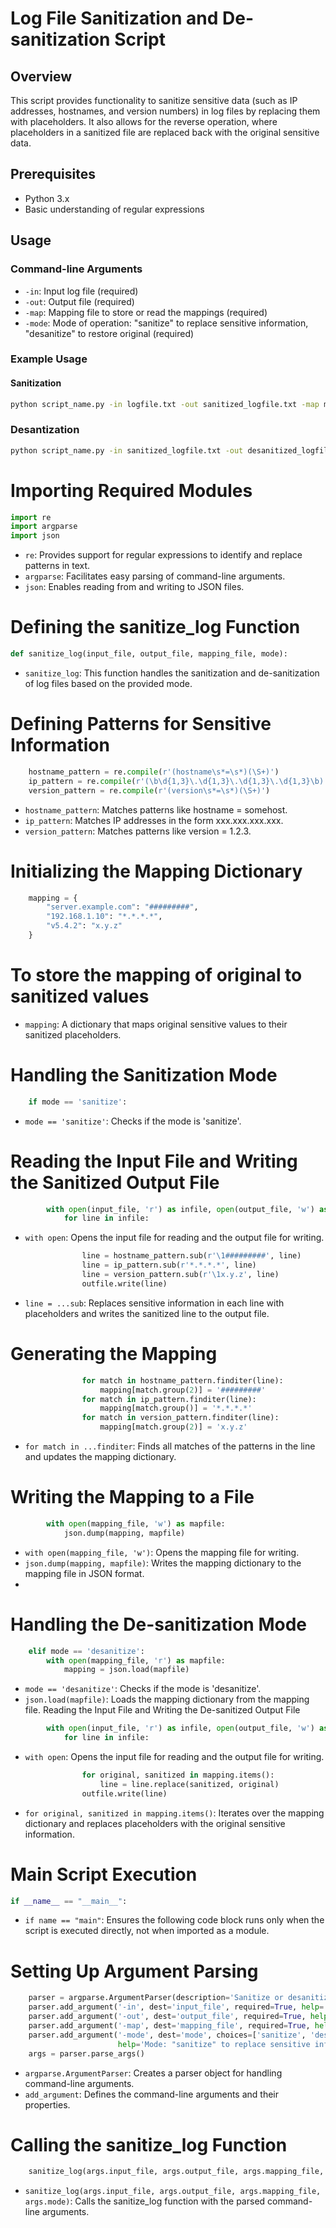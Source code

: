 # Log File Sanitization and De-sanitization Script

## Overview
This script provides functionality to sanitize sensitive data (such as IP addresses, hostnames, and version numbers) in log files by replacing them with placeholders. It also allows for the reverse operation, where placeholders in a sanitized file are replaced back with the original sensitive data.

## Prerequisites
- Python 3.x
- Basic understanding of regular expressions

## Usage

### Command-line Arguments
- `-in`: Input log file (required)
- `-out`: Output file (required)
- `-map`: Mapping file to store or read the mappings (required)
- `-mode`: Mode of operation: "sanitize" to replace sensitive information, "desanitize" to restore original (required)

### Example Usage

#### Sanitization

```bash
python script_name.py -in logfile.txt -out sanitized_logfile.txt -map mappingfile.json -mode sanitize
```
### Desantization
```bash
python script_name.py -in sanitized_logfile.txt -out desanitized_logfile.txt -map mappingfile.json -mode desanitize
```

# Importing Required Modules
```python
import re
import argparse
import json
```
- `re`: Provides support for regular expressions to identify and replace patterns in text.
- `argparse`: Facilitates easy parsing of command-line arguments.
- `json`: Enables reading from and writing to JSON files.
  
# Defining the sanitize_log Function
```python
def sanitize_log(input_file, output_file, mapping_file, mode):
```
- `sanitize_log`: This function handles the sanitization and de-sanitization of log files based on the provided mode.

# Defining Patterns for Sensitive Information
```python
    hostname_pattern = re.compile(r'(hostname\s*=\s*)(\S+)')
    ip_pattern = re.compile(r'(\b\d{1,3}\.\d{1,3}\.\d{1,3}\.\d{1,3}\b)')
    version_pattern = re.compile(r'(version\s*=\s*)(\S+)')
```
- `hostname_pattern`: Matches patterns like hostname = somehost.
- `ip_pattern`: Matches IP addresses in the form xxx.xxx.xxx.xxx.
- `version_pattern`: Matches patterns like version = 1.2.3.
# Initializing the Mapping Dictionary
```python
    mapping = {
        "server.example.com": "#########",
        "192.168.1.10": "*.*.*.*",
        "v5.4.2": "x.y.z"
    }
```
 # To store the mapping of original to sanitized values
- `mapping`: A dictionary that maps original sensitive values to their sanitized placeholders.
  
# Handling the Sanitization Mode
```python
    if mode == 'sanitize':
```
- `mode == 'sanitize'`: Checks if the mode is 'sanitize'.

# Reading the Input File and Writing the Sanitized Output File
```python
        with open(input_file, 'r') as infile, open(output_file, 'w') as outfile:
            for line in infile:
```
- `with open`: Opens the input file for reading and the output file for writing.
```python
                line = hostname_pattern.sub(r'\1#########', line)
                line = ip_pattern.sub(r'*.*.*.*', line)
                line = version_pattern.sub(r'\1x.y.z', line)
                outfile.write(line)
```
- `line = ...sub`: Replaces sensitive information in each line with placeholders and writes the sanitized line to the output file.
  
# Generating the Mapping
```python
                for match in hostname_pattern.finditer(line):
                    mapping[match.group(2)] = '#########'
                for match in ip_pattern.finditer(line):
                    mapping[match.group()] = '*.*.*.*'
                for match in version_pattern.finditer(line):
                    mapping[match.group(2)] = 'x.y.z'
```
- `for match in ...finditer`: Finds all matches of the patterns in the line and updates the mapping dictionary.

# Writing the Mapping to a File
```python
        with open(mapping_file, 'w') as mapfile:
            json.dump(mapping, mapfile)
```
- `with open(mapping_file, 'w')`: Opens the mapping file for writing.
- `json.dump(mapping, mapfile)`: Writes the mapping dictionary to the mapping file in JSON format.
- 
# Handling the De-sanitization Mode
```python
    elif mode == 'desanitize':
        with open(mapping_file, 'r') as mapfile:
            mapping = json.load(mapfile)
```
- `mode == 'desanitize'`: Checks if the mode is 'desanitize'.
- `json.load(mapfile)`: Loads the mapping dictionary from the mapping file.
Reading the Input File and Writing the De-sanitized Output File
```python
        with open(input_file, 'r') as infile, open(output_file, 'w') as outfile:
            for line in infile:
```
- `with open`: Opens the input file for reading and the output file for writing.

```python
                for original, sanitized in mapping.items():
                    line = line.replace(sanitized, original)
                outfile.write(line)
```
- `for original, sanitized in mapping.items()`: Iterates over the mapping dictionary and replaces placeholders with the original sensitive information.

# Main Script Execution
```python
if __name__ == "__main__":
```
- `if name == "main"`: Ensures the following code block runs only when the script is executed directly, not when imported as a module.

# Setting Up Argument Parsing
```python
    parser = argparse.ArgumentParser(description='Sanitize or desanitize log files')
    parser.add_argument('-in', dest='input_file', required=True, help='Input log file')
    parser.add_argument('-out', dest='output_file', required=True, help='Output file')
    parser.add_argument('-map', dest='mapping_file', required=True, help='Mapping file')
    parser.add_argument('-mode', dest='mode', choices=['sanitize', 'desanitize'], required=True,
                        help='Mode: "sanitize" to replace sensitive information, "desanitize" to restore original')
    args = parser.parse_args()
```
- `argparse.ArgumentParser`: Creates a parser object for handling command-line arguments.
- `add_argument`: Defines the command-line arguments and their properties.
  
# Calling the sanitize_log Function
```python
    sanitize_log(args.input_file, args.output_file, args.mapping_file, args.mode)
```
- `sanitize_log(args.input_file, args.output_file, args.mapping_file, args.mode)`: Calls the sanitize_log function with the parsed command-line arguments.
